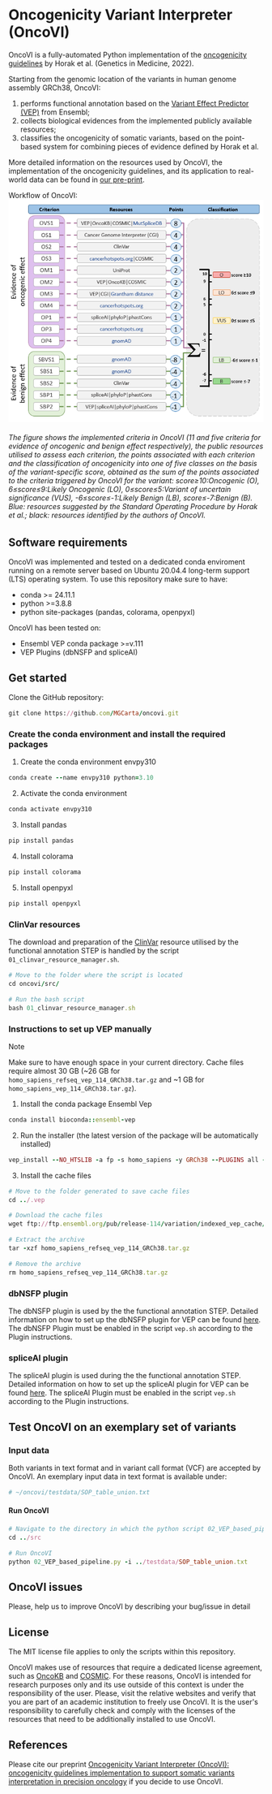 # Oncogenicity Variant Interpreter (OncoVI)
OncoVI is a fully-automated Python implementation of the [oncogenicity guidelines](https://pubmed.ncbi.nlm.nih.gov/35101336/) by Horak et al. (Genetics in Medicine, 2022). 

Starting from the genomic location of the variants in human genome assembly GRCh38, OncoVI:
1. performs functional annotation based on the [Variant Effect Predictor (VEP)](https://www.ensembl.org/info/docs/tools/vep/index.html) from Ensembl;
2. collects biological evidences from the implemented publicly available resources;
3. classifies the oncogenicity of somatic variants, based on the point-based system for combining pieces of evidence defined by Horak et al.

More detailed information on the resources used by OncoVI, the implementation of the oncogenicity guidelines, and its application to real-world data can be found in [our pre-print](https://www.medrxiv.org/content/10.1101/2024.10.10.24315072v1).

Workflow of OncoVI: 
![alt text][logo]

[logo]: https://github.com/MGCarta/oncovi/blob/main/figures/Figure1_oncovi.PNG "Logo Title Text 2"

###### The figure shows the implemented criteria in OncoVI (11 and five criteria for evidence of oncogenic and benign effect respectively), the public resources utilised to assess each criterion, the points associated with each criterion and the classification of oncogenicity into one of five classes on the basis of the variant-specific score, obtained as the sum of the points associated to the criteria triggered by OncoVI for the variant: score≥10:Oncogenic (O), 6≤score≤9:Likely Oncogenic (LO), 0≤score≤5:Variant of uncertain significance (VUS), -6≤score≤-1:Likely Benign (LB), score≤-7:Benign (B). Blue: resources suggested by the Standard Operating Procedure by Horak et al.; black: resources identified by the authors of OncoVI.

## Software requirements
OncoVI was implemented and tested on a dedicated conda enviroment running on a remote server based on Ubuntu 20.04.4 long-term support (LTS) operating system. To use this repository make sure to have:

* conda >= 24.11.1
* python >=3.8.8
* python site-packages (pandas, colorama, openpyxl)

OncoVI has been tested on:
* Ensembl VEP conda package >=v.111
* VEP Plugins (dbNSFP and spliceAI)

## Get started
Clone the GitHub repository:
```rb
git clone https://github.com/MGCarta/oncovi.git
```

### Create the conda environment and install the required packages
1. Create the conda environment envpy310
```rb
conda create --name envpy310 python=3.10
```
2. Activate the conda environment
```rb
conda activate envpy310
```
3. Install pandas
```rb
pip install pandas
```
4. Install colorama
```rb
pip install colorama
```
5. Install openpyxl
```rb
pip install openpyxl
```

### ClinVar resources
The download and preparation of the [ClinVar](https://www.ncbi.nlm.nih.gov/clinvar/) resource utilised by the functional annotation STEP is handled by the script ```01_clinvar_resource_manager.sh```.
```rb
# Move to the folder where the script is located
cd oncovi/src/
```
```rb
# Run the bash script
bash 01_clinvar_resource_manager.sh
```

### Instructions to set up VEP manually
> [!NOTE]
Make sure to have enough space in your current directory. Cache files require almost 30 GB (~26 GB for ```homo_sapiens_refseq_vep_114_GRCh38.tar.gz``` and ~1 GB for ```homo_sapiens_vep_114_GRCh38.tar.gz```).

1. Install the conda package Ensembl Vep 
```rb
conda install bioconda::ensembl-vep
```
2. Run the installer (the latest version of the package will be automatically installed)
```rb
vep_install --NO_HTSLIB -a fp -s homo_sapiens -y GRCh38 --PLUGINS all -c '../.vep' -r '../.vep/Plugins/'
```
3. Install the cache files
```rb
# Move to the folder generated to save cache files
cd ../.vep
```
```rb
# Download the cache files
wget ftp://ftp.ensembl.org/pub/release-114/variation/indexed_vep_cache/homo_sapiens_refseq_vep_114_GRCh38.tar.gz
```
```rb
# Extract the archive
tar -xzf homo_sapiens_refseq_vep_114_GRCh38.tar.gz
```
```rb
# Remove the archive
rm homo_sapiens_refseq_vep_114_GRCh38.tar.gz
```

### dbNSFP plugin
The dbNSFP plugin is used by the the functional annotation STEP. Detailed information on how to set up the dbNSFP plugin for VEP can be found [here](https://www.ensembl.org/info/docs/tools/vep/script/vep_plugins.html#dbnsfp). The dbNSFP Plugin must be enabled in the script ```vep.sh``` according to the Plugin instructions.

### spliceAI plugin
The spliceAI plugin is used during the the functional annotation STEP. Detailed information on how to set up the spliceAI plugin for VEP can be found [here](https://www.ensembl.org/info/docs/tools/vep/script/vep_plugins.html#spliceAI). The spliceAI Plugin must be enabled in the script ```vep.sh``` according to the Plugin instructions.  

## Test OncoVI on an exemplary set of variants
### Input data
Both variants in text format and in variant call format (VCF) are accepted by OncoVI.
An exemplary input data in text format is available under:
```rb
# ~/oncovi/testdata/SOP_table_union.txt
```

#### Run OncoVI

```rb
# Navigate to the directory in which the python script 02_VEP_based_pipeline.py is located
cd ../src
```
```rb
# Run OncoVI
python 02_VEP_based_pipeline.py -i ../testdata/SOP_table_union.txt
```

## OncoVI issues
Please, help us to improve OncoVI by describing your bug/issue in detail


## License
The MIT license file applies to only the scripts within this repository.

OncoVI makes use of resources that require a dedicated license agreement, such as [OncoKB](https://www.oncokb.org/terms) and [COSMIC](https://www.cosmickb.org/licensing/). 
For these reasons, OncoVI is intended for research purposes only and its use outside of this context is under the responsibility of the user. 
Please, visit the relative websites and verify that you are part of an academic institution to freely use OncoVI. 
It is the user's responsibility to carefully check and comply with the licenses of the resources that need to be additionally installed to use OncoVI.

## References
Please cite our preprint [Oncogenicity Variant Interpreter (OncoVI): oncogenicity guidelines implementation to support somatic variants interpretation in precision oncology](https://www.medrxiv.org/content/10.1101/2024.10.10.24315072v1) if you decide to use OncoVI.
